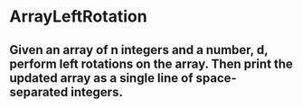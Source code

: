 # ArrayLeftRotation

## Given an array of n integers and a number, d, perform  left rotations on the array. Then print the updated array as a single line of space-separated integers.

